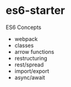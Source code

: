 # es6-starter
ES6 Concepts

- webpack
- classes
- arrow functions
- restructuring
- rest/spread
- import/export
- async/await

